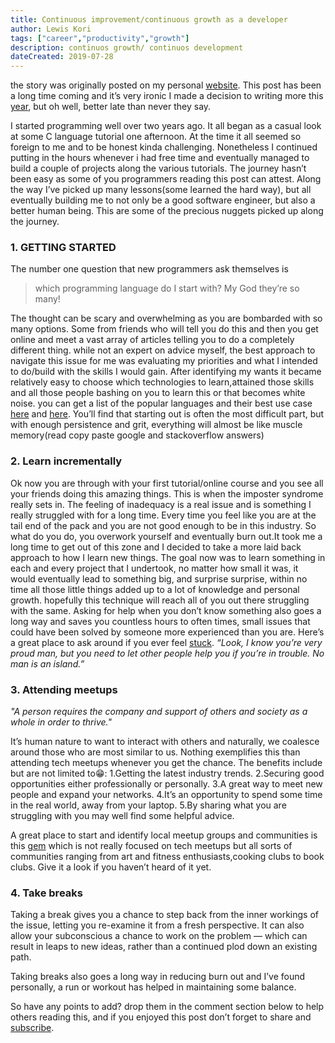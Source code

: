 ```yaml
---
title: Continuous improvement/continuous growth as a developer
author: Lewis Kori
tags: ["career","productivity","growth"]
description: continuos growth/ continuos development
dateCreated: 2019-07-28
---
```


the story was originally posted on my personal [website](https://lewiskori.com/post/continuous-improvementcontinuous-growth-as-a-developer).
This post has been a long time coming and it’s very ironic I made a decision to writing more this [year](https://lewiskori.com/post/staying-true-to-yourself-in-2019), but oh well, better late than never they say.

I started programming well over two years ago. It all began as a casual look at some C language tutorial one afternoon. At the time it all seemed so foreign to me and to be honest kinda challenging. Nonetheless I continued putting in the hours whenever i had free time and eventually managed to build a couple of projects along the various tutorials. The journey hasn’t been easy as some of you programmers reading this post can attest. Along the way I’ve picked up many lessons(some learned the hard way), but all eventually building me to not only be a good software engineer, but also a better human being. This are some of the precious nuggets picked up along the journey.
### 1. GETTING STARTED

The number one question that new programmers ask themselves is
>which programming language do I start with? My God they’re so many!

The thought can be scary and overwhelming as you are bombarded with so many options. Some from friends who will tell you do this and then you get online and meet a vast array of articles telling you to do a completely different thing. while not an expert on advice myself, the best approach to navigate this issue for me was evaluating my priorities and what I intended to do/build with the skills I would gain. After identifying my wants it became relatively easy to choose which technologies to learn,attained those skills and all those people bashing on you to learn this or that becomes white noise.
you can get a list of the popular languages and their best use case [here](https://medium.com/@CarolPelu/5-popular-programming-languages-and-their-uses-22af241de35b) and [here](https://dev.to/drminnaar/choosing-a-programming-language-493h).
You’ll find that starting out is often the most difficult part, but with enough persistence and grit, everything will almost be like muscle memory(read copy paste google and stackoverflow answers)

### 2. Learn incrementally
Ok now you are through with your first tutorial/online course and you see all your friends doing this amazing things. This is when the imposter syndrome really sets in. The feeling of inadequacy is a real issue and is something I really struggled with for a long time. Every time you feel like you are at the tail end of the pack and you are not good enough to be in this industry. So what do you do, you overwork yourself and eventually burn out.It took me a long time to get out of this zone and I decided to take a more laid back approach to how I learn new things. The goal now was to learn something in each and every project that I undertook, no matter how small it was, it would eventually lead to something big, and surprise surprise, within no time all those little things added up to a lot of knowledge and personal growth. hopefully this technique will reach all of you out there struggling with the same.
Asking for help when you don’t know something also goes a long way and saves you countless hours to often times, small issues that could have been solved by someone more experienced than you are. Here’s a great place to ask around if you ever feel [stuck](https://stackoverflow.com/).
*“Look, I know you’re very proud man, but you need to let other people help you if you’re in trouble. No man is an island.”*
### 3. Attending meetups
*"A person requires the company and support of others and society as a whole in order to thrive."*

It’s human nature to want to interact with others and naturally, we coalesce around those who are most similar to us. Nothing exemplifies this than attending tech meetups whenever you get the chance.
The benefits include but are not limited to😁:
1.Getting the latest industry trends.
2.Securing good opportunities either professionally or personally.
3.A great way to meet new people and expand your networks.
4.It’s an opportunity to spend some time in the real world, away from your laptop.
5.By sharing what you are struggling with you may well find some helpful advice.

A great place to start and identify local meetup groups and communities is this [gem](https://www.meetup.com/) which is not really focused on tech meetups but all sorts of communities ranging from art and fitness enthusiasts,cooking clubs to book clubs. Give it a look if you haven’t heard of it yet.
### 4. Take breaks
Taking a break gives you a chance to step back from the inner workings of the issue, letting you re-examine it from a fresh perspective. It can also allow your subconscious a chance to work on the problem — which can result in leaps to new ideas, rather than a continued plod down an existing path.

Taking breaks also goes a long way in reducing burn out and I’ve found personally, a run or workout has helped in maintaining some balance.


So have any points to add? drop them in the comment section below to help others reading this, and if you enjoyed this post don’t forget to share and [subscribe](https://lewiskori.com/).

